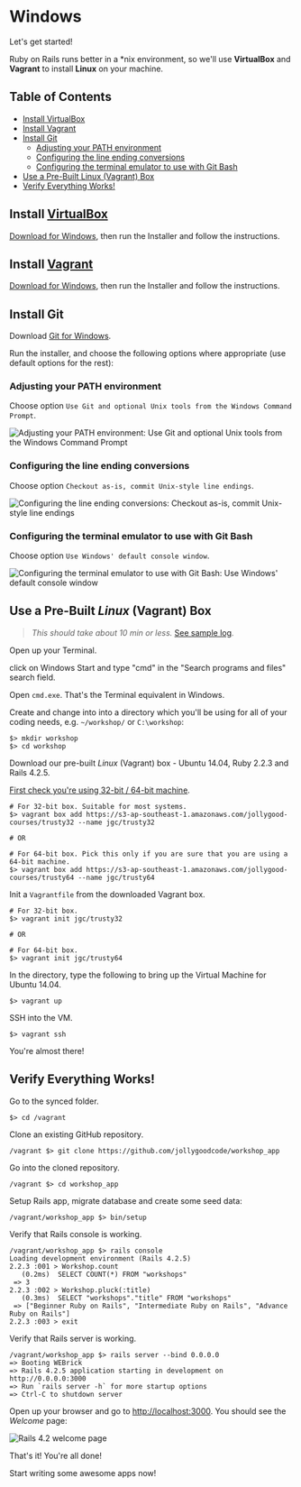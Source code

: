 # Windows

Let's get started!

Ruby on Rails runs better in a *nix environment, so we'll use __VirtualBox__ and __Vagrant__
to install __Linux__ on your machine.

## Table of Contents

- [Install VirtualBox](#install-virtualbox)
- [Install Vagrant](#install-vagrant)
- [Install Git](#install-git)
  * [Adjusting your PATH environment](#adjusting-your-path-environment)
  * [Configuring the line ending conversions](#configuring-the-line-ending-conversions)
  * [Configuring the terminal emulator to use with Git Bash](#configuring-the-terminal-emulator-to-use-with-git-bash)
- [Use a Pre-Built Linux (Vagrant) Box](#use-a-pre-built-linux-vagrant-box)
- [Verify Everything Works!](#verify-everything-works)

## Install [VirtualBox](https://www.virtualbox.org)

[Download for Windows](https://www.virtualbox.org/wiki/Downloads),
then run the Installer and follow the instructions.

## Install [Vagrant](https://www.vagrantup.com)

[Download for Windows](https://www.vagrantup.com/downloads.html),
then run the Installer and follow the instructions.

## Install Git

Download [Git for Windows](https://git-scm.com/download/win).

Run the installer, and choose the following options where appropriate (use default options for the rest):

### Adjusting your PATH environment

Choose option `Use Git and optional Unix tools from the Windows Command Prompt`.

![Adjusting your PATH environment: Use Git and optional Unix tools from the Windows Command Prompt](images/git-001.png)

### Configuring the line ending conversions

Choose option `Checkout as-is, commit Unix-style line endings`.

![Configuring the line ending conversions: Checkout as-is, commit Unix-style line endings](images/git-002.png)

### Configuring the terminal emulator to use with Git Bash

Choose option `Use Windows' default console window`.

![Configuring the terminal emulator to use with Git Bash: Use Windows' default console window](images/git-003.png)

## Use a Pre-Built _Linux_ (Vagrant) Box

> _This should take about 10 min or less._ [See sample log](sample.log).

Open up your Terminal.

click on Windows Start and type "cmd" in the "Search programs and files" search field.

Open `cmd.exe`. That's the Terminal equivalent in Windows.

Create and change into into a directory which you'll be using for all of your coding needs, e.g. `~/workshop/` or `C:\workshop`:

```
$> mkdir workshop
$> cd workshop
```

Download our pre-built _Linux_ (Vagrant) box - Ubuntu 14.04, Ruby 2.2.3 and Rails 4.2.5.

[First check you're using 32-bit / 64-bit machine](https://support.microsoft.com/zh-tw/kb/827218).

```
# For 32-bit box. Suitable for most systems.
$> vagrant box add https://s3-ap-southeast-1.amazonaws.com/jollygood-courses/trusty32 --name jgc/trusty32

# OR

# For 64-bit box. Pick this only if you are sure that you are using a 64-bit machine.
$> vagrant box add https://s3-ap-southeast-1.amazonaws.com/jollygood-courses/trusty64 --name jgc/trusty64
```

Init a `Vagrantfile` from the downloaded Vagrant box.

```
# For 32-bit box.
$> vagrant init jgc/trusty32

# OR

# For 64-bit box.
$> vagrant init jgc/trusty64
```

In the directory, type the following to bring up the Virtual Machine for Ubuntu 14.04.

```
$> vagrant up
```

SSH into the VM.

```
$> vagrant ssh
```

You're almost there!

## Verify Everything Works!

Go to the synced folder.

```
$> cd /vagrant
```

Clone an existing GitHub repository.

```
/vagrant $> git clone https://github.com/jollygoodcode/workshop_app
```

Go into the cloned repository.

```
/vagrant $> cd workshop_app
```

Setup Rails app, migrate database and create some seed data:

```
/vagrant/workshop_app $> bin/setup
```

Verify that Rails console is working.

```
/vagrant/workshop_app $> rails console
Loading development environment (Rails 4.2.5)
2.2.3 :001 > Workshop.count
   (0.2ms)  SELECT COUNT(*) FROM "workshops"
 => 3
2.2.3 :002 > Workshop.pluck(:title)
   (0.3ms)  SELECT "workshops"."title" FROM "workshops"
 => ["Beginner Ruby on Rails", "Intermediate Ruby on Rails", "Advance Ruby on Rails"]
2.2.3 :003 > exit
```

Verify that Rails server is working.

```
/vagrant/workshop_app $> rails server --bind 0.0.0.0
=> Booting WEBrick
=> Rails 4.2.5 application starting in development on http://0.0.0.0:3000
=> Run `rails server -h` for more startup options
=> Ctrl-C to shutdown server
```

Open up your browser and go to <http://localhost:3000>. You should see the _Welcome_ page:

![Rails 4.2 welcome page](/images/welcome.png)

That's it! You're all done!

Start writing some awesome apps now!
